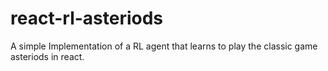 # react-rl-asteriods
A simple Implementation of a RL agent that learns to play the classic game asteriods in react. 
